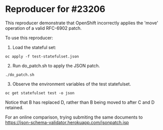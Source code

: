 # Reproducer for #23206

This reproducer demonstrate that OpenShift incorrectly applies the 'move' operation of a valid RFC-6902 patch.

To use this reproducer:

1) Load the stateful set:

`oc apply -f test-statefulset.json`

2) Run do_patch.sh to apply the JSON patch.

`./do_patch.sh`

3) Observe the environment variables of the test statefulset.

`oc get statefulset test -o json`

Notice that B has replaced D, rather than B being moved to after C and D retained.

For an online comparison, trying submiting the same documents to https://json-schema-validator.herokuapp.com/jsonpatch.jsp


